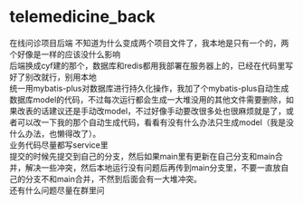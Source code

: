 # telemedicine_back
在线问诊项目后端
不知道为什么变成两个项目文件了，我本地是只有一个的，两个好像是一样的应该没什么影响  
后端换成cyf建的那个，数据库和redis都用我部署在服务器上的，已经在代码里写好了别改就行，别用本地  
统一用mybatis-plus对数据库进行持久化操作，我加了个mybatis-plus自动生成数据库model的代码，不过每次运行都会生成一大堆没用的其他文件需要删除，如果改表的话建议还是手动改model，不过好像手动要改很多处也很麻烦就是了，或者可以改一下我的那个自动生成代码，看看有没有什么办法只生成model（我是没什么办法，也懒得改了）。  
业务代码尽量都写service里  
提交的时候先提交到自己的分支，然后如果main里有更新在自己分支和main合并，解决一些冲突，然后本地运行没有问题后再传到main分支里，不要一直放自己的分支不和main合并，不然到后面会有一大堆冲突。  
还有什么问题尽量在群里问
